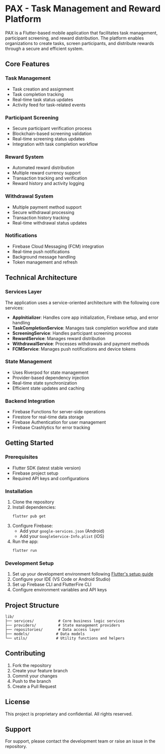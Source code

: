 # PAX - Task Management and Reward Platform

PAX is a Flutter-based mobile application that facilitates task management, participant screening, and reward distribution. The platform enables organizations to create tasks, screen participants, and distribute rewards through a secure and efficient system.

## Core Features

### Task Management
- Task creation and assignment
- Task completion tracking
- Real-time task status updates
- Activity feed for task-related events

### Participant Screening
- Secure participant verification process
- Blockchain-based screening validation
- Real-time screening status updates
- Integration with task completion workflow

### Reward System
- Automated reward distribution
- Multiple reward currency support
- Transaction tracking and verification
- Reward history and activity logging

### Withdrawal System
- Multiple payment method support
- Secure withdrawal processing
- Transaction history tracking
- Real-time withdrawal status updates

### Notifications
- Firebase Cloud Messaging (FCM) integration
- Real-time push notifications
- Background message handling
- Token management and refresh

## Technical Architecture

### Services Layer
The application uses a service-oriented architecture with the following core services:

- **AppInitializer**: Handles core app initialization, Firebase setup, and error handling
- **TaskCompletionService**: Manages task completion workflow and state
- **ScreeningService**: Handles participant screening process
- **RewardService**: Manages reward distribution
- **WithdrawalService**: Processes withdrawals and payment methods
- **FCMService**: Manages push notifications and device tokens

### State Management
- Uses Riverpod for state management
- Provider-based dependency injection
- Real-time state synchronization
- Efficient state updates and caching

### Backend Integration
- Firebase Functions for server-side operations
- Firestore for real-time data storage
- Firebase Authentication for user management
- Firebase Crashlytics for error tracking

## Getting Started

### Prerequisites
- Flutter SDK (latest stable version)
- Firebase project setup
- Required API keys and configurations

### Installation
1. Clone the repository
2. Install dependencies:
   ```bash
   flutter pub get
   ```
3. Configure Firebase:
   - Add your `google-services.json` (Android)
   - Add your `GoogleService-Info.plist` (iOS)
4. Run the app:
   ```bash
   flutter run
   ```

### Development Setup
1. Set up your development environment following [Flutter's setup guide](https://docs.flutter.dev/get-started/install)
2. Configure your IDE (VS Code or Android Studio)
3. Set up Firebase CLI and FlutterFire CLI
4. Configure environment variables and API keys

## Project Structure

```
lib/
├── services/           # Core business logic services
├── providers/          # State management providers
├── repositories/       # Data access layer
├── models/            # Data models
└── utils/             # Utility functions and helpers
```

## Contributing

1. Fork the repository
2. Create your feature branch
3. Commit your changes
4. Push to the branch
5. Create a Pull Request

## License

This project is proprietary and confidential. All rights reserved.

## Support

For support, please contact the development team or raise an issue in the repository.

